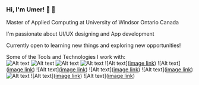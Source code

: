 ###                                                                                      Hi, I'm Umer! 👋 👋

Master of Applied Computing at University of Windsor Ontario Canada<br/>

I'm passionate about UI/UX designing and App development<br/>

Currently open to learning new things and exploring new opportunities!<br/>


Some of the Tools and Technologies I work with:<br/>
![Alt text](https://camo.githubusercontent.com/2f4503dcece5caa959df6ff31e37f311fc6d737b3e547dc64aec0bd130ae292b/68747470733a2f2f696d672e736869656c64732e696f2f62616467652f48544d4c2d696e666f726d6174696f6e616c3f7374796c653d666c61742d737161757265266c6f676f3d68746d6c35266c6f676f436f6c6f723d776869746526636f6c6f723d453334463236) ![Alt text](https://camo.githubusercontent.com/57d2862695cf9bb0585c416edfea880e889b75fb055ce041016d301a2395a751/68747470733a2f2f696d672e736869656c64732e696f2f62616467652f4353532d696e666f726d6174696f6e616c3f7374796c653d666c61742d737161757265266c6f676f3d63737333266c6f676f436f6c6f723d776869746526636f6c6f723d313537324236) ![Alt text](https://camo.githubusercontent.com/24602c3d96e4578044d6b4c746c788365918def6e01bd64d10ad15e9275b1391/68747470733a2f2f696d672e736869656c64732e696f2f62616467652f4a6176615363726970742d696e666f726d6174696f6e616c3f7374796c653d666c61742d737161757265266c6f676f3d6a617661736372697074266c6f676f436f6c6f723d626c61636b26636f6c6f723d463744463145) ![Alt text](https://www.python.org/)
![Alt text]([image link](https://www.git-scm.com/)) ![Alt text]([image link](https://github.com/)) ![Alt text][(image link](https://www.figma.com/login)) ![Alt text]([image link](https://code.visualstudio.com/)) ![Alt text]([image link](https://flutter.dev/?gclid=Cj0KCQjw_5unBhCMARIsACZyzS3i8DcF6-wQ6tcEHRRfgg8VLX7Io0vRh6s0aVCSghc9R4ilVc9QztsaAtMREALw_wcB&gclsrc=aw.ds)) ![Alt text](https://firebase.google.com/?authuser=1) ![Alt text]([image link](https://dart.dev/)) ![Alt text]([image link](https://www.canva.com/))



 

 




